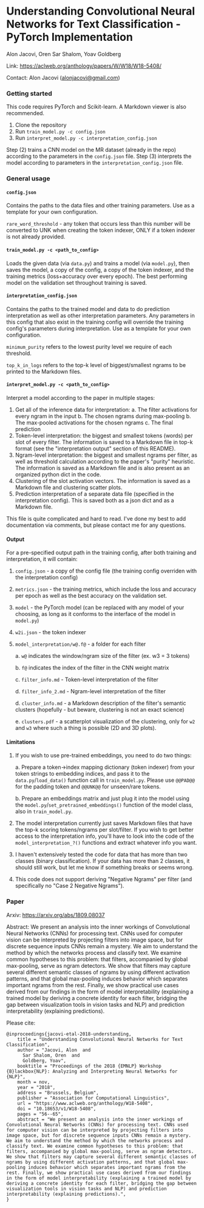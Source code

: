 # Understanding Convolutional Neural Networks for Text Classification - PyTorch Implementation

Alon Jacovi, Oren Sar Shalom, Yoav Goldberg

Link: https://aclweb.org/anthology/papers/W/W18/W18-5408/

Contact: Alon Jacovi (alonjacovi@gmail.com)

### Getting started

This code requires PyTorch and Scikit-learn. A Markdown viewer is also recommended.

1. Clone the repository
2. Run `train_model.py -c config.json`
3. Run `interpret_model.py -c interpretation_config.json`

Step (2) trains a CNN model on the MR dataset (already in the repo) according to the parameters in the `config.json` file. Step (3) interprets the model according to parameters in the `interpretation_config.json` file.

### General usage

#### `config.json` 
Contains the paths to the data files and other training parameters. Use as a template for your own configuration.

`rare_word_threshold` - any token that occurs less than this number will be converted to UNK when creating the token indexer, ONLY if a token indexer is not already provided.

#### `train_model.py -c <path_to_config>`
Loads the given data (via `data.py`) and trains a model (via `model.py`), then saves the model, a copy of the config, a copy of the token indexer, and the training metrics (loss+accuracy over every epoch). The best performing model on the validation set throughout training is saved.

#### `interpretation_config.json` 
Contains the paths to the trained model and data to do prediction interpretation as well as other interpretation parameters. Any parameters in this config that also exist in the training config will override the training config's parameters during interpretation. Use as a template for your own configuration.

`minimum_purity` refers to the lowest purity level we require of each threshold.

`top_k_in_logs` refers to the top-k level of biggest/smallest ngrams to be printed to the Markdown files.

#### `interpret_model.py -c <path_to_config>`
Interpret a model according to the paper in multiple stages:

1. Get all of the inference data for interpretation:
    a. The filter activations for every ngram in the input
    b. The chosen ngrams during max-pooling
    b. The max-pooled activations for the chosen ngrams
    c. The final prediction
2. Token-level interpretation: the biggest and smallest tokens (words) per slot of every filter. The information is saved to a Markdown file in top-k format (see the "interpretation output" section of this README).
3. Ngram-level interpretation: the biggest and smallest ngrams per filter, as well as threshold calculation according to the paper's "purity" heuristic. The information is saved as a Markdown file and is also present as an organized python dict in the code.
4. Clustering of the slot activation vectors. The information is saved as a Markdown file and clustering scatter plots.
5. Prediction interpretation of a separate data file (specified in the interpretation config). This is saved both as a json dict and as a Markdown file.

This file is quite complicated and hard to read. I've done my best to add documentation via comments, but please contact me for any questions.

#### Output
For a pre-specified output path in the training config, after both training and interpretation, it will contain:

1. `config.json` - a copy of the config file (the training config overriden with the interpretation config)
2. `metrics.json` - the training metrics, which include the loss and accuracy per epoch as well as the best accuracy on the validation set.
3. `model` - the PyTorch model (can be replaced with any model of your choosing, as long as it conforms to the interface of the model in `model.py`)
4. `w2i.json` - the token indexer
5. `model_interpretation/w@.f@` - a folder for each filter

    a. `w@` indicates the window/ngram size of the filter (ex. w3 = 3 tokens)
    
    b. `f@` indicates the index of the filter in the CNN weight matrix
    
    c. `filter_info.md` - Token-level interpretation of the filter
    
    d. `filter_info_2.md` - Ngram-level interpretation of the filter
    
    d. `cluster_info.md` - a Markdown description of the filter's semantic clusters (hopefully - but beware, clustering is not an exact science)
    
    e. `clusters.pdf` - a scatterplot visualization of the clustering, only for `w2` and `w3` where such a thing is possible (2D and 3D plots).

#### Limitations

1. If you wish to use pre-trained embeddings, you need to do two things:

    a. Prepare a token->index mapping dictionary (token indexer) from your token strings to embedding indices, and pass it to the `data.py`/`load_data()` function call in `train_model.py`. Please use `@@PAD@@` for the padding token and `@@UNK@@` for unseen/rare tokens.

    b. Prepare an embeddings matrix and just plug it into the model using the `model.py`/`set_pretrained_embeddings()` function of the model class, also in `train_model.py`.
    
2. The model interpretation currently just saves Markdown files that have the top-k scoring tokens/ngrams per slot/filter. If you wish to get better access to the interpretation info, you'll have to look into the code of the `model_interpretation_?()` functions and extract whatever info you want.

3. I haven't extensively tested the code for data that has more than two classes (binary classification). If your data has more than 2 classes, it should still work, but let me know if something breaks or seems wrong.

4. This code does not support deriving "Negative Ngrams" per filter (and specifically no "Case 2 Negative Ngrams").

### Paper

Arxiv: https://arxiv.org/abs/1809.08037

Abstract: We present an analysis into the inner workings of Convolutional Neural Networks (CNNs) for processing text. CNNs used for computer vision can be interpreted by projecting filters into image space, but for discrete sequence inputs CNNs remain a mystery. We aim to understand the method by which the networks process and classify text. We examine common hypotheses to this problem: that filters, accompanied by global max-pooling, serve as ngram detectors. We show that filters may capture several different semantic classes of ngrams by using different activation patterns, and that global max-pooling induces behavior which separates important ngrams from the rest. Finally, we show practical use cases derived from our findings in the form of model interpretability (explaining a trained model by deriving a concrete identity for each filter, bridging the gap between visualization tools in vision tasks and NLP) and prediction interpretability (explaining predictions).

Please cite:
```
@inproceedings{jacovi-etal-2018-understanding,
    title = "Understanding Convolutional Neural Networks for Text Classification",
    author = "Jacovi, Alon  and
      Sar Shalom, Oren  and
      Goldberg, Yoav",
    booktitle = "Proceedings of the 2018 {EMNLP} Workshop {B}lackbox{NLP}: Analyzing and Interpreting Neural Networks for {NLP}",
    month = nov,
    year = "2018",
    address = "Brussels, Belgium",
    publisher = "Association for Computational Linguistics",
    url = "https://www.aclweb.org/anthology/W18-5408",
    doi = "10.18653/v1/W18-5408",
    pages = "56--65",
    abstract = "We present an analysis into the inner workings of Convolutional Neural Networks (CNNs) for processing text. CNNs used for computer vision can be interpreted by projecting filters into image space, but for discrete sequence inputs CNNs remain a mystery. We aim to understand the method by which the networks process and classify text. We examine common hypotheses to this problem: that filters, accompanied by global max-pooling, serve as ngram detectors. We show that filters may capture several different semantic classes of ngrams by using different activation patterns, and that global max-pooling induces behavior which separates important ngrams from the rest. Finally, we show practical use cases derived from our findings in the form of model interpretability (explaining a trained model by deriving a concrete identity for each filter, bridging the gap between visualization tools in vision tasks and NLP) and prediction interpretability (explaining predictions).",
}
```
